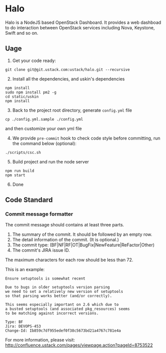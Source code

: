 # Halo
Halo is a NodeJS based OpenStack Dashboard. It provides a web dashboad to do interaction between OpenStack services including Nova, Keystone, Swift and so on.


## Uage

1. Get your code ready:
```
git clone git@git.ustack.com:ustack/halo.git --recursive
```

2. Install all the dependencies, and uskin's dependencies
```
npm install
sudo npm install pm2 -g
cd static/uskin
npm install
```

3. Back to the project root directory, generate `config.yml` file
```
cp ./config.yml.sample ./config.yml
```
and then customize your own yml file

4. We provide `pre-commit` hook to check code style before committing, run the command below (optional):
```
./scripts/csc.sh
```

5. Build project and run the node server
```
npm run build
npm start
```
6. Done


## Code Standard

### Commit message formatter

The commit message should contains at least three parts.

1. The summary of the commit. It should be followed by an empty row.
2. The detail information of the commit. (It is optional.)
3. The commit type: (BF|NF|RF|OT|BugFix|NewFeature|ReFactor|Other)
4. The commit's JIRA issue ID.

The maximum characters for each row should be less than 72.

This is an example:
```
Ensure setuptools is somewhat recent
 
Due to bugs in older setuptools version parsing
we need to set a relatively new version of setuptools
so that parsing works better (and/or correctly).

This seems especially important on 2.6 which due to
a busted setuptools (and associated pkg_resources) seems
to be matching against incorrect versions.

Type: BF
Jira: DEVOPS-453
Change-Id: Ib859c7df955edef0f38c5673bd21a4767c781e4a
```

For more information, please visit: http://confluence.ustack.com/pages/viewpage.action?pageId=8753522
